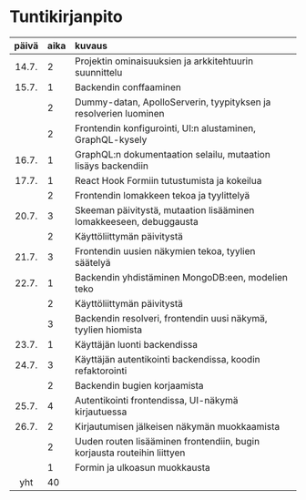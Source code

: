# Tuntikirjanpito

| päivä | aika | kuvaus                                                                  |
| :---: | :--- | :---------------------------------------------------------------------- |
| 14.7. | 2    | Projektin ominaisuuksien ja arkkitehtuurin suunnittelu                  |
| 15.7. | 1    | Backendin conffaaminen                                                  |
|       | 2    | Dummy-datan, ApolloServerin, tyypityksen ja resolverien luominen        |
|       | 2    | Frontendin konfigurointi, UI:n alustaminen, GraphQL-kysely              |
| 16.7. | 1    | GraphQL:n dokumentaation selailu, mutaation lisäys backendiin           |
| 17.7. | 1    | React Hook Formiin tutustumista ja kokeilua                             |
|       | 2    | Frontendin lomakkeen tekoa ja tyylittelyä                               |
| 20.7. | 3    | Skeeman päivitystä, mutaation lisääminen lomakkeeseen, debuggausta      |
|       | 2    | Käyttöliittymän päivitystä                                              |
| 21.7. | 3    | Frontendin uusien näkymien tekoa, tyylien säätelyä                      |
| 22.7. | 1    | Backendin yhdistäminen MongoDB:een, modelien teko                       |
|       | 2    | Käyttöliittymän päivitystä                                              |
|       | 3    | Backendin resolveri, frontendin uusi näkymä, tyylien hiomista           |
| 23.7. | 1    | Käyttäjän luonti backendissa                                            |
| 24.7. | 3    | Käyttäjän autentikointi backendissa, koodin refaktorointi               |
|       | 2    | Backendin bugien korjaamista                                            |
| 25.7. | 4    | Autentikointi frontendissa, UI-näkymä kirjautuessa                      |
| 26.7. | 2    | Kirjautumisen jälkeisen näkymän muokkaamista                            |
|       | 2    | Uuden routen lisääminen frontendiin, bugin korjausta routeihin liittyen |
|       | 1    | Formin ja ulkoasun muokkausta                                           |
|  yht  | 40   |                                                                         |

